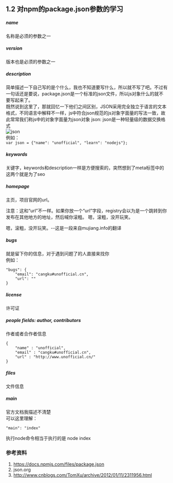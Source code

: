 1.2 对npm的package.json参数的学习
---
##### name
名称是必须的参数之一  
##### version
版本也是必须的参数之一  
##### description 
简单描述一下自己写的是个什么，我也不知道要写什么，所以就不写了吧。不过有一句话还是要说，package.json是一个标准的json文件，所以js对象什么的就不要写起来了。  
既然说到这里了，那就回忆一下他们之间区别，JSON采用完全独立于语言的文本格式，不同语言中解释不一样，js中符合json规范的js对象字面量的写法一致，故此常常我们称js中的对象字面量为json对象
json: json是一种轻量级的数据交换格式  
![json](http://json.org/object.gif)  
例如：  
``` var json = {"name": "unofficial", "learn": "nodejs"}; ```
##### keywords
关键字，keywords和description一样是方便搜索的，突然想到了meta标签中的这两个就是为了seo
##### homepage
主页，项目官网的url。  

注意：这和“url”不一样。如果你放一个“url”字段，registry会以为是一个跳转到你发布在其他地方的地址，然后喊你滚粗。 嗯，滚粗，没开玩笑。  

嗯，滚粗，没开玩笑。--这是一段来自mujiang.info的翻译  
##### bugs
就是留下你的信息，对于遇到问题了的人直接来找你  
例如：  
```
"bugs": {
	"email": "cangku#unofficial.cn",
	"url": ""
}
```
##### license
许可证  
##### people fields: author, contributors
作者或者合作者信息
```
{
	"name" : "unofficial", 
	"email" : "cangku#unofficial.cn", 
	"url" : "http://www.unofficial.cn/"
}
```
##### files
文件信息  
##### main
官方文档我描述不清楚  
可以这里理解：  
```
"main": "index"
```
执行node命令相当于执行的是 node index  
### 参考资料
1. https://docs.npmjs.com/files/package.json
2. json.org
3. http://www.cnblogs.com/TomXu/archive/2012/01/11/2311956.html